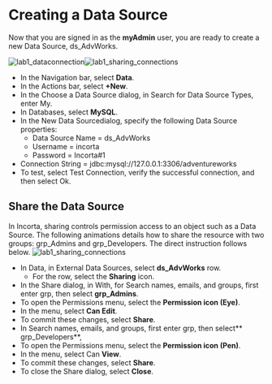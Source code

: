 # Creating a Data Source
Now that you are signed in as the **myAdmin** user, you are ready to create a new Data Source, ds_AdvWorks.

![lab1_dataconnection](https://user-images.githubusercontent.com/88396853/128071885-b332d897-6099-446f-9082-83f194fa9e1f.gif)![lab1_sharing_connections](https://user-images.githubusercontent.com/88396853/128071938-30b32d5b-0bc3-4ffa-8415-bb6316eae276.gif)

- In the Navigation bar, select **Data**. 
- In the Actions bar, select **+New**. 
- In the Choose a Data Source dialog, in Search for Data Source Types, enter My.
- In Databases, select **MySQL**.
- In the New Data Sourcedialog, specify the following Data Source properties:
  - Data Source Name = ds_AdvWorks
  - Username = incorta
  - Password = Incorta#1
- Connection String = jdbc:mysql://127.0.0.1:3306/adventureworks
- To test, select Test Connection, verify the successful connection, and then select Ok.

## Share the Data Source
In Incorta, sharing controls permission access to an object such as a Data Source.  The following animations details how to share the resource with two groups: grp_Admins and grp_Developers. The direct instruction follows below.
![lab1_sharing_connections](https://user-images.githubusercontent.com/88396853/128071951-7d180891-9653-489b-9702-196d2489342a.gif)
- In  Data, in External Data Sources, select **ds_AdvWorks** row.
  - For the row, select the **Sharing** icon.
- In the Share dialog, in With, for Search names, emails, and groups, first enter grp, then select **grp_Admins**.
- To open the Permissions menu, select the **Permission icon (Eye)**.
- In the menu, select **Can Edit**.
- To commit these changes, select **Share**.
- In Search names, emails, and groups, first enter grp, then select** grp_Developers**,
- To open the Permissions menu, select the **Permission icon (Pen)**.
- In the menu,  select Can **View**.
- To commit these changes, select **Share**.
- To close the Share dialog, select **Close**.
